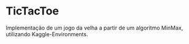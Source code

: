 # TicTacToe

Implementação de um jogo da velha a partir de um algoritmo MinMax, utilizando Kaggle-Environments.
